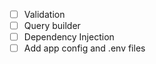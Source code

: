 - [ ] Validation
- [ ] Query builder
- [ ] Dependency Injection
- [ ] Add app config and .env files
